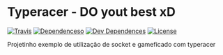 # Typeracer - DO yout best xD
[![Travis](https://travis-ci.org/Kirmayrtomaz/typeracer.svg?branch=master)](https://travis-ci.org/Kirmayrtomaz/typeracer)
[![Dependenceso](https://david-dm.org/Kirmayrtomaz/typeracer/status.svg)](https://david-dm.org/Kirmayrtomaz/typeracer)
[![Dev Dependences](https://david-dm.org/Kirmayrtomaz/typeracer/dev-status.svg)](https://david-dm.org/Kirmayrtomaz/typeracer/dev-status)
[![License](https://img.shields.io/badge/licence-MIT-blue.svg)](LICENSE)

Projetinho exemplo de utilização de socket e gameficado com typeracer
